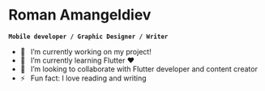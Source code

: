 #  Roman Amangeldiev
**`Mobile developer / Graphic Designer / Writer`**
- 🔭 &ensp;I’m currently working on my project!
- 🌱 &ensp;I’m currently learning Flutter ❤️
- 👯 &ensp;I’m looking to collaborate with Flutter developer and content creator
- ⚡ &ensp;Fun fact: I love reading and writing
